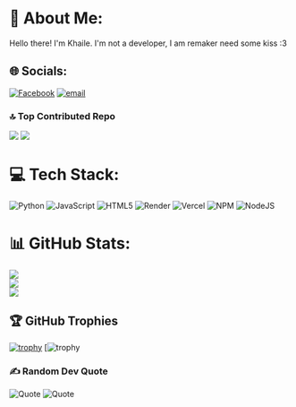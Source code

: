 # 💫 About Me:
Hello there! I'm Khaile. I'm not a developer, I am remaker need some kiss :3


## 🌐 Socials:
[![Facebook](https://img.shields.io/badge/Facebook-%231877F2.svg?logo=Facebook&logoColor=white)](https://www.facebook.com/localhost.pike.soriano) [![email](https://img.shields.io/badge/Email-D14836?logo=gmail&logoColor=white)](mailto:sorinakhaile33@gmail.com) 

### 🔝 Top Contributed Repo
![](https://github-contributor-stats.vercel.app/api?username=khasi-web&limit=5&theme=gruvbox_light&combine_all_yearly_contributions=true)
[![](https://visitcount.itsvg.in/api?id=khasi-web&icon=0&color=0)](https://visitcount.itsvg.in)


# 💻 Tech Stack:
![Python](https://img.shields.io/badge/python-3670A0?style=for-the-badge&logo=python&logoColor=ffdd54) ![JavaScript](https://img.shields.io/badge/javascript-%23323330.svg?style=for-the-badge&logo=javascript&logoColor=%23F7DF1E) ![HTML5](https://img.shields.io/badge/html5-%23E34F26.svg?style=for-the-badge&logo=html5&logoColor=white) ![Render](https://img.shields.io/badge/Render-%46E3B7.svg?style=for-the-badge&logo=render&logoColor=white) ![Vercel](https://img.shields.io/badge/vercel-%23000000.svg?style=for-the-badge&logo=vercel&logoColor=white) ![NPM](https://img.shields.io/badge/NPM-%23CB3837.svg?style=for-the-badge&logo=npm&logoColor=white) ![NodeJS](https://img.shields.io/badge/node.js-6DA55F?style=for-the-badge&logo=node.js&logoColor=white)

# 📊 GitHub Stats:
![](https://github-readme-stats.vercel.app/api?username=khasi-web&theme=gruvbox_light&hide_border=false&include_all_commits=true&count_private=true)<br/>
![](https://nirzak-streak-stats.vercel.app/?user=khasi-web&theme=gruvbox_light&hide_border=false)<br/>
![](https://github-readme-stats.vercel.app/api/top-langs/?username=khasi-web&theme=gruvbox_light&hide_border=false&include_all_commits=true&count_private=true&layout=compact)

## 🏆 GitHub Trophies
[![trophy](https://github-profile-trophy.vercel.app/?username=khasi-web)](https://github.com/khasi-web/github-profile-trophy)
[![trophy](https://github-profile-trophy.vercel.app/?username=khasi-web&column=3&margin-w=15&margin-h=15)

### ✍️ Random Dev Quote
![Quote](https://github-readme-quotes-bay.vercel.app/quote)
![Quote](https://github-readme-quotes-bay.vercel.app/quote?theme=dark&animation=grow_out_in)

<!-- Proudly created with GPRM ( https://gprm.itsvg.in ) -->

